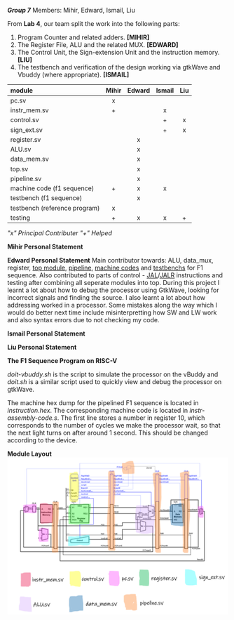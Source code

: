 ***Group 7***
Members:
Mihir, Edward, Ismail, Liu


From **Lab 4**, our team split the work into the following parts:
1) Program Counter and related adders. **[MIHIR]**
2) The Register File, ALU and the related MUX. **[EDWARD]**
3) The Control Unit, the Sign-extension Unit and the instruction memory. **[LIU]**
4) The testbench and verification of the design working via gtkWave and Vbuddy (where appropriate). **[ISMAIL]**

|module|Mihir|Edward|Ismail|Liu|
|:-----|:---:|:----:|:----:|:-:|
|pc.sv|x| | | |
|instr_mem.sv|+| |x| |
|control.sv| | |+|x|
|sign_ext.sv| | |+|x|
|register.sv| |x| | |
|ALU.sv| |x| | |
|data_mem.sv| |x| | |
|top.sv| |x| | |
|pipeline.sv| |x| | |
|machine code (f1 sequence)|+|x|x| |
|testbench (f1 sequence)| |x| | |
|testbench (reference program)|x|| | |
|testing|+|x|x|+|

*"x" Principal Contributer
"+" Helped*

**Mihir Personal Statement**


**Edward Personal Statement**
Main contributor towards: ALU, data_mux, register, [top module](https://github.com/EIE2-IAC-Labs/iac-riscv-cw-7/commit/5138fdeda56a531efb23420bf7b91e06b50a0719), [pipeline](https://github.com/EIE2-IAC-Labs/iac-riscv-cw-7/commit/b953bd7cd55512057a190aed103de9051f8dd0a0), [machine codes](https://github.com/EIE2-IAC-Labs/iac-riscv-cw-7/commit/4eb35946432e881b834bbf67edd5846d753f939f) and [testbenchs](https://github.com/EIE2-IAC-Labs/iac-riscv-cw-7/commit/34fa499e47b4a5b2ab4fe749d0be4c87122c3cae) for F1 sequence. Also contributed to parts of control - [JAL](https://github.com/EIE2-IAC-Labs/iac-riscv-cw-7/commit/af91b039d0c4666dc2f4d499690698ce58787ada)/[JALR](https://github.com/EIE2-IAC-Labs/iac-riscv-cw-7/commit/11781d5446aec7a025807a08ffaf6db41b74c149) instructions and testing after combining all seperate modules into top. During this project I learnt a lot about how to debug the processor using GtkWave, looking for incorrect signals and finding the source. I also learnt a lot about how addressing worked in a processor. Some mistakes along the way which I would do better next time include misinterpretting how SW and LW work and also syntax errors due to not checking my code. 

**Ismail Personal Statement**


**Liu Personal Statement**

**The F1 Sequence Program on RISC-V**

*doit-vbuddy.sh* is the script to simulate the processor on the vBuddy and *doit.sh* is a similar script used to quickly view and debug the processor on gtkWave.

The machine hex dump for the pipelined F1 sequence is located in *instruction.hex*. The corresponding machine code is located in *instr-assembly-code.s*.
The first line stores a number in register 10, which corresponds to the number of cycles we make the processor wait, so that the next light turns on after around 1 second. This should be changed according to the device. 

**Module Layout**
![Alt text](Module-layout.png?raw=true "layout")

